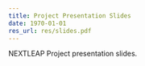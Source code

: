 ```yaml
---
title: Project Presentation Slides
date: 1970-01-01
res_url: res/slides.pdf
---
```

NEXTLEAP Project presentation slides.
